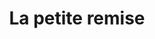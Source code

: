 ---
title: "La petite remise"
url: /muelheim-an-der-ruhr/la-petite-remise-wallstrasse/
shop: Kleidung
---